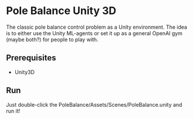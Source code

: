 # Pole Balance Unity 3D

The classic pole balance control problem as a Unity environment. The idea is to either use the Unity ML-agents or set it up as a general OpenAI gym (maybe both?) for people to play with. 

## Prerequisites

* Unity3D

## Run

Just double-click the PoleBalance/Assets/Scenes/PoleBalance.unity and run it!